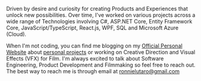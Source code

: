 Driven by desire and curiosity for creating Products and Experiences that unlock new possibilities. Over time, I've worked on various projects across a wide range of Technologies involving C#, ASP.NET Core, Entity Framework Core, JavaScript/TypeScript, React.js, WPF, SQL and Microsoft Azure (Cloud).

When I'm not coding, you can find me blogging on my [Official Personal Website](https://ronnielutalo.github.io/blog/) about [personal projects](https://ronnielutalo.github.io/work) or working on Creative Direction and Visual Effects (VFX) for Film. I'm always excited to talk about Software Engineering, Product Development and Filmmaking so feel free to reach out. The best way to reach me is through email at ronnielutaro@gmail.com
